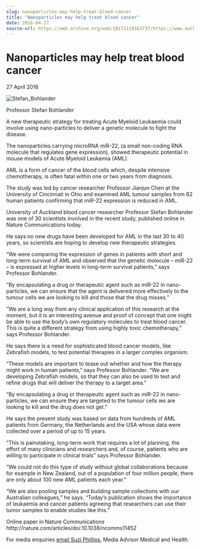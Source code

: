 ```yaml
---
slug: nanoparticles-may-help-treat-blood-cancer
title: "Nanoparticles may help treat blood cancer"
date: 2016-04-27
source-url: https://web.archive.org/web/20171119163737/https://www.auckland.ac.nz/en/about/news-events-and-notices/news/news-2016/04/nanoparticles-may-help-treat-blood-cancer.html
---
```

Nanoparticles may help treat blood cancer
=========================================

27 April 2016

![Stefan_Bohlander](https://www.auckland.ac.nz/en/about/news-events-and-notices/news/news-2016/04/nanoparticles-may-help-treat-blood-cancer/_jcr_content/par/textimage/image.img.jpg/1461711438131.jpg "Stefan_Bohlander")

Professor Stefan Bohlander

A new therapeutic strategy for treating Acute Myeloid Leukaemia could involve using nano-particles to deliver a genetic molecule to fight the disease.

The nanoparticles carrying microRNA miR-22, (a small non-coding RNA molecule that regulates gene expression), showed therapeutic potential in mouse models of Acute Myeloid Leukemia (AML).

AML is a form of cancer of the blood cells which, despite intensive chemotherapy, is often fatal within one or two years from diagnosis.

The study was led by cancer researcher Professor Jianjun Chen at the University of Cincinnati in Ohio and examined AML tumour samples from 62 human patients confirming that miR-22 expression is reduced in AML.

University of Auckland blood cancer researcher Professor Stefan Bohlander was one of 30 scientists involved in the recent study, published online in Nature Communications today.

He says no new drugs have been developed for AML in the last 30 to 40 years, so scientists are hoping to develop new therapeutic strategies.

“We were comparing the expression of genes in patients with short and long-term survival of AML and observed that the genetic molecule – miR-22 – is expressed at higher levels in long-term survival patients,” says Professor Bohlander.

“By encapsulating a drug or therapeutic agent such as miR-22 in nano-particles, we can ensure that the agent is delivered more effectively to the tumour cells we are looking to kill and those that the drug misses.”

“We are a long way from any clinical application of this research at the moment, but it is an interesting avenue and proof of concept that one might be able to use the body’s own regulatory molecules to treat blood cancer. This is quite a different strategy from using highly toxic chemotherapy,” says Professor Bohlander.

He says there is a need for sophisticated blood cancer models, like Zebrafish models, to test potential therapies in a larger complex organism.

“These models are important to tease out whether and how the therapy might work in human patients,” says Professor Bohlander. “We are developing Zebrafish models, so that they can also be used to test and refine drugs that will deliver the therapy to a target area.”

“By encapsulating a drug or therapeutic agent such as miR-22 in nano-particles, we can ensure they are targeted to the tumour cells we are looking to kill and the drug does not get.”

He says the present study was based on data from hundreds of AML patients from Germany, the Netherlands and the USA whose data were collected over a period of up to 15 years.

“This is painstaking, long-term work that requires a lot of planning, the effort of many clinicians and researchers and, of course, patients who are willing to participate in clinical trials” says Professor Bohlander.

“We could not do this type of study without global collaborations because for example in New Zealand, out of a population of four million people, there are only about 100 new AML patients each year.”  
  
“We are also pooling samples and building sample collections with our Australian colleagues,” he says. “Today’s publication shows the importance of leukaemia and cancer patients agreeing that researchers can use their tumor samples to enable studies like this.”

Online paper in Nature Communications htttp://nature.com/articles/doi:10.1038/ncomms11452

For media enquiries [email Suzi Phillips](mailto:s.phillips@auckland.ac.nz), Media Advisor Medical and Health.